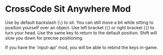 # CrossCode Sit Anywhere Mod
Use by default backslash (`\`) to sit. You can still move a bit while sitting to position yourself over an object. Use left bracket (`[`) or right bracket (`]`) to turn your head. Use the same key to return to the default position. Shift will slow you down for precise positioning.

If you have the 'input-api' mod, you will be able to rebind the keys in-game.